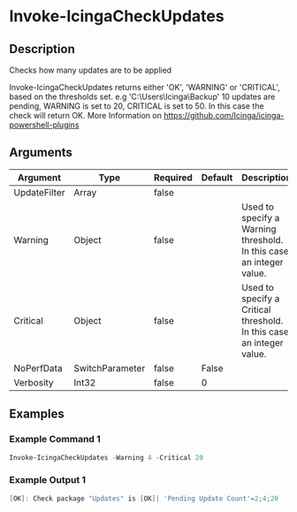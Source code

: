 
# Invoke-IcingaCheckUpdates

## Description

Checks how many updates are to be applied

Invoke-IcingaCheckUpdates returns either 'OK', 'WARNING' or 'CRITICAL', based on the thresholds set.
e.g 'C:\Users\Icinga\Backup' 10 updates are pending, WARNING is set to 20, CRITICAL is set to 50. In this case the check will return OK.
More Information on https://github.com/Icinga/icinga-powershell-plugins

## Arguments

| Argument | Type | Required | Default | Description |
| ---      | ---  | ---      | ---     | ---         |
| UpdateFilter | Array | false |  |  |
| Warning | Object | false |  | Used to specify a Warning threshold. In this case an integer value. |
| Critical | Object | false |  | Used to specify a Critical threshold. In this case an integer value. |
| NoPerfData | SwitchParameter | false | False |  |
| Verbosity | Int32 | false | 0 |  |

## Examples

### Example Command 1

```powershell
Invoke-IcingaCheckUpdates -Warning 4 -Critical 20
```

### Example Output 1

```powershell
[OK]: Check package "Updates" is [OK]| 'Pending Update Count'=2;4;20
```
